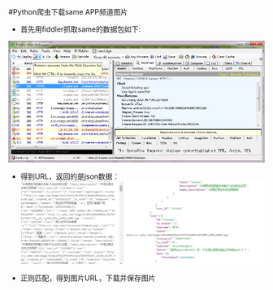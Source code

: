 #Python爬虫下载same APP频道图片


- 首先用fiddler抓取same的数据包如下:

![](https://raw.githubusercontent.com/LynnShaw/Python/master/same/fiddler.jpg)

- 得到URL，返回的是json数据：
![](https://raw.githubusercontent.com/LynnShaw/Python/master/same/json.jpg)

- 正则匹配，得到图片URL，下载并保存图片